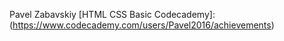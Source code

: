 Pavel Zabavskiy
[HTML CSS Basic Codecademy]: (https://www.codecademy.com/users/Pavel2016/achievements)

[HTML CSS Basic HTMLacademy]: (https://htmlacademy.ru/profile/id425765)
